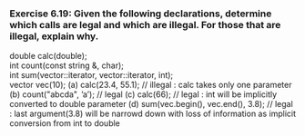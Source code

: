 ### Exercise 6.19: Given the following declarations, determine which calls are legal and which are illegal. For those that are illegal, explain why.
double calc(double);                     
int count(const string &, char);         
int sum(vector<int>::iterator, vector<int>::iterator, int);  
vector<int> vec(10);
(a) calc(23.4, 55.1);                   //  illegal : calc takes only one parameter
(b) count("abcda", ’a’);                //  legal
(c) calc(66);                           //  legal : int will be implicitly converted to double parameter
(d) sum(vec.begin(), vec.end(), 3.8);   //  legal : last argument(3.8) will be narrowd down with loss of information as 
                                                    implicit conversion from int to double

                                